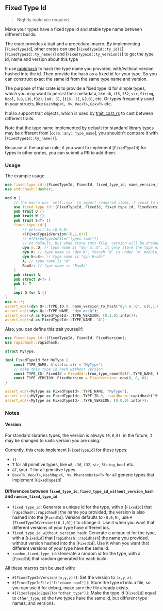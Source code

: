 ## Fixed Type Id

> Nightly toolchain required.

Make your types have a fixed type id and stable type name between different builds.

The crate provides a trait and a procedural macro. By implementing [`FixedTypeId`],
other crates can use [`FixedTypeId::ty_id()`], [`FixedTypeId::ty_name()`] and [`FixedTypeId::ty_version()`]
to get the type id, name and version about this type

It use [rapidhash](https://github.com/hoxxep/rapidhash) to hash the type name you provided, with/without version hashed into the id.
Then provide the hash as a fixed id for your type. So you can construct exact the same id from the same type name and version.

The purpose of this crate is to provide a fixed type id for simple types, which you may want to persist their metadata, like `u8`, `i16`, `f32`, `str`, `String`, `bool`, `(u8,i16,f32)`, `[u8; 3]`, `[i16; 3]`, `&[u8]`, etc. Or types frequently used in your structs, like `HashMap<K, V>`, `Vec<T>`, `Box<T>` etc.

It also support trait objects, which is used by [trait_cast_rs](https://github.com/c00t/trait_cast_rs) to
cast between different traits.

Note that the type name implemented by default for standard library types may be different from [`core::any::type_name`], you shouldn't compare it with [`FixedTypeId::ty_name()`].

Because of the orphan rule, if you want to implement [`FixedTypeId`] for types in other crates, you can submit a PR to add them.

### Usage

The example usage:

```rust
use fixed_type_id::{FixedTypeId, FixedId, fixed_type_id, name_version_to_hash};
use std::hash::Hasher;

mod m {
    // the macro use `self::xxx` to import required items, I avoid to use `$crate` because it avoid to reexport items from this crate.
    use fixed_type_id::{FixedTypeId, FixedId, fixed_type_id, FixedVersion};
    pub trait Q {}
    pub trait W {}
    pub trait E<T> {}
    fixed_type_id!{
        // default to (0,0,0)
        #[FixedTypeIdVersion((0,1,0))]
        // #[FixedTypeIdFile("types.toml")]
        // no default, but when store into file, version will be dropped, so only use it for debug.
        dyn m::Q; // type name is "dyn m::Q", it only store the type name you provided, without modification.
        dyn W; // type name is "dyn W", though `W` is under `m` module, it still store "dyn W"
        dyn E<u8>; // type name is "dyn E<u8>"
        A; // type name is "A"
        B<u8>; // type name is "B<u8>"
    }
    pub struct A;
    pub struct B<T> {
    pub t: T
    }
    impl Q for A {}
}
use m::*;
assert_eq!(<dyn Q>::TYPE_ID.0, name_version_to_hash("dyn m::Q", &(0,1,0).into()));
assert_eq!(<dyn Q>::TYPE_NAME, "dyn m::Q");
assert_eq!(<A as FixedTypeId>::TYPE_VERSION, (0,1,0).into());
assert_eq!(<A as FixedTypeId>::TYPE_NAME, "A");
```

Also, you can define this trait yoursellf:

```rust
use fixed_type_id::{FixedTypeId, FixedId, FixedVersion};
use rapidhash::rapidhash;

struct MyType;

impl FixedTypeId for MyType {
    const TYPE_NAME: &'static str = "MyType";
    // make this type id hash without version
    const TYPE_ID: FixedId = FixedId::from_type_name(Self::TYPE_NAME, None);
    const TYPE_VERSION: FixedVersion = FixedVersion::new(0, 0, 0);
}

assert_eq!(<MyType as FixedTypeId>::TYPE_NAME, "MyType");
assert_eq!(<MyType as FixedTypeId>::TYPE_ID.0, rapidhash::rapidhash("MyType".as_bytes()));
assert_eq!(<MyType as FixedTypeId>::TYPE_VERSION, (0,0,0).into());
```

### Notes

#### Version

For standard libraries types, the version is always `(0,0,0)`, in the future, it may be changed to rustc version you are using.

Currently, this crate implement [`FixedTypeId`] for these types:

- `()`
- `T` for all primitive types, like `u8`, `i16`, `f32`, `str`, `String`, `bool` etc.
- `&T`, `&mut T` for all primitive types
- `Box<T>`, `Vec<T>`, `HashMap<K, V>`, `PhantomData<T>` for all generic types that implement [`FixedTypeId`]

#### Differences between `fixed_type_id`, `fixed_type_id_without_version_hash` and `random_fixed_type_id`

- `fixed_type_id`: Generate a unique id for the type, with a [`FixedId`] that [`rapidhash::rapidhash`] the name you provided,
  the version is also hashed into the [`FixedId`]. Version defaults to `(0,0,0)`, use `#[FixedTypeIdVersion((0,1,0))]` to change it.
  Use it when you want that different versions of your type have different ids.
- `fixed_type_id_without_version_hash`: Generate a unique id for the type, with a [`FixedId`] that [`rapidhash::rapidhash`] the name you provided,
  without version hashed into the [`FixedId`]. Use it when you want that different versions of your type have the same id.
- `random_fixed_type_id`: Generate a random id for the type, with a [`FixedId`] that random generated for each build.

All these macros can be used with:

- `#[FixedTypeIdVersion((x,y,z))]`: Set the version to `(x,y,z)`.
- `#[FixedTypeIdFile("filename.toml")]`: Store the type id into a file, so you can use it for debug, make sure the file already exists.
- `#[FixedTypeIdEqualTo("other_type")]`: Make the type id [`FixedId`] equal to `other_type`, so the two types have the same id, but different type names, and versions.